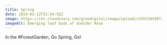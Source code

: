 ```yaml
---
title: Spring
date: 2019-03-12T21:34:55Z
image: https://res.cloudinary.com/growdigital/image/upload/v1552344307/guelderrose-D104C0BC.jpg
imageAlt: Emerging leaf buds of Guelder Rose
---
```


In the #ForestGarden, Go Spring, Go!
